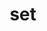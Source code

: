 ---
layout: landing_page
sidebar: qq_cli_command_reference_sidebar
summary: Listing of commands for set
title: set

---